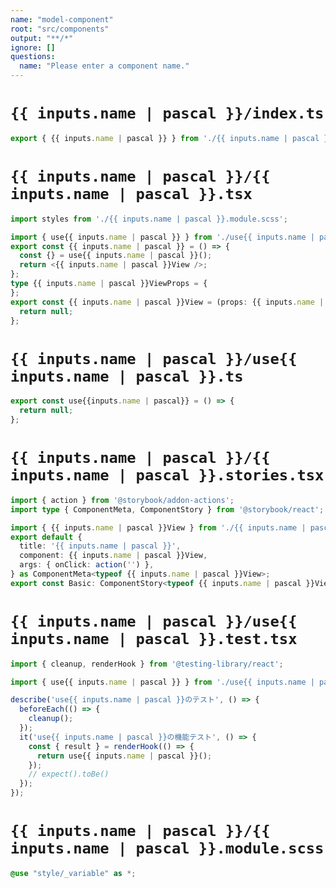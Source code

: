 ```yaml
---
name: "model-component"
root: "src/components"
output: "**/*"
ignore: []
questions:
  name: "Please enter a component name."
---
```


# `{{ inputs.name | pascal }}/index.ts`

```typescript
export { {{ inputs.name | pascal }} } from './{{ inputs.name | pascal }}';

```

# `{{ inputs.name | pascal }}/{{ inputs.name | pascal }}.tsx`

```typescript
import styles from './{{ inputs.name | pascal }}.module.scss';

import { use{{ inputs.name | pascal }} } from './use{{ inputs.name | pascal }}';
export const {{ inputs.name | pascal }} = () => {
  const {} = use{{ inputs.name | pascal }}();
  return <{{ inputs.name | pascal }}View />;
};
type {{ inputs.name | pascal }}ViewProps = {
};
export const {{ inputs.name | pascal }}View = (props: {{ inputs.name | pascal }}ViewProps) => {
  return null;
};

```


# `{{ inputs.name | pascal }}/use{{ inputs.name | pascal }}.ts`

```typescript
export const use{{inputs.name | pascal}} = () => {
  return null;
};

```


# `{{ inputs.name | pascal }}/{{ inputs.name | pascal }}.stories.tsx`

```typescript
import { action } from '@storybook/addon-actions';
import type { ComponentMeta, ComponentStory } from '@storybook/react';

import { {{ inputs.name | pascal }}View } from './{{ inputs.name | pascal }}';
export default {
  title: '{{ inputs.name | pascal }}',
  component: {{ inputs.name | pascal }}View,
  args: { onClick: action('') },
} as ComponentMeta<typeof {{ inputs.name | pascal }}View>;
export const Basic: ComponentStory<typeof {{ inputs.name | pascal }}View> = args => <{{ inputs.name | pascal }}View {...args}></{{ inputs.name | pascal }}View>;

```

# `{{ inputs.name | pascal }}/use{{ inputs.name | pascal }}.test.tsx`

```typescript
import { cleanup, renderHook } from '@testing-library/react';

import { use{{ inputs.name | pascal }} } from './use{{ inputs.name | pascal }}';

describe('use{{ inputs.name | pascal }}のテスト', () => {
  beforeEach(() => {
    cleanup();
  });
  it('use{{ inputs.name | pascal }}の機能テスト', () => {
    const { result } = renderHook(() => {
      return use{{ inputs.name | pascal }}();
    });
    // expect().toBe()
  });
});

```

# `{{ inputs.name | pascal }}/{{ inputs.name | pascal }}.module.scss`

```scss
@use "style/_variable" as *;

```
